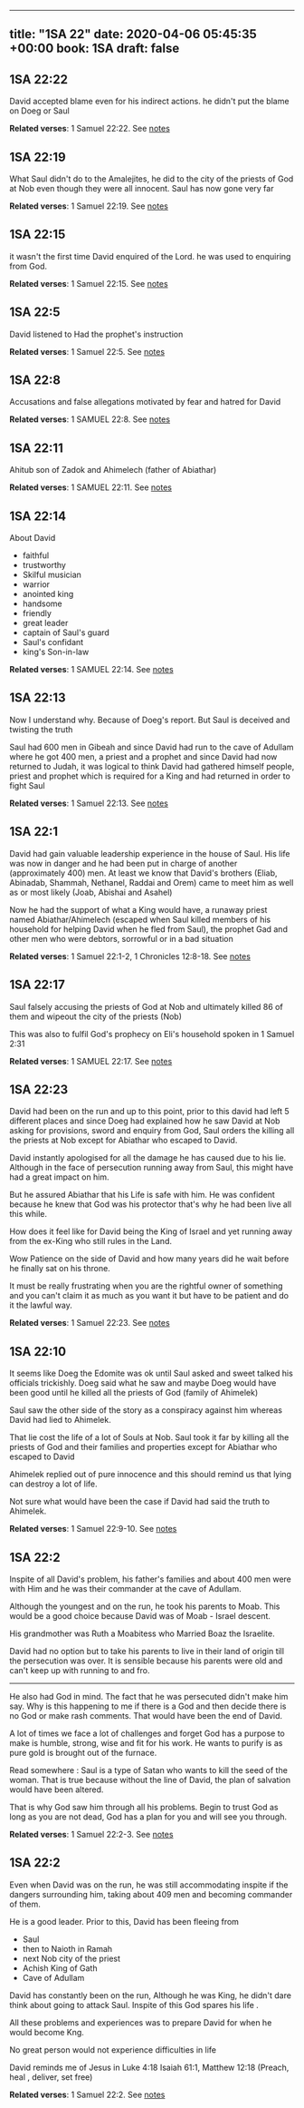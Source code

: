 
---
title: "1SA 22"
date: 2020-04-06 05:45:35 +00:00
book: 1SA
draft: false
---

## 1SA 22:22

David accepted blame even for his indirect actions.  he didn't put the blame on Doeg or Saul

**Related verses**: 1 Samuel 22:22. See [notes](https://my.bible.com/notes/3401546449099153836)


## 1SA 22:19

What Saul didn't do to the Amalejites, he did to the city of the priests of God at Nob even though they were all innocent. Saul has now gone very far

**Related verses**: 1 Samuel 22:19. See [notes](https://my.bible.com/notes/3401545884118016417)


## 1SA 22:15

it wasn't the first time David enquired of the Lord. he was used to enquiring from God.

**Related verses**: 1 Samuel 22:15. See [notes](https://my.bible.com/notes/3401544269344530821)


## 1SA 22:5

David listened to Had the prophet's instruction

**Related verses**: 1 Samuel 22:5. See [notes](https://my.bible.com/notes/3401540492449276268)


## 1SA 22:8

Accusations and false allegations motivated by fear and hatred for David

**Related verses**: 1 SAMUEL 22:8. See [notes](https://my.bible.com/notes/2635501977018818855)


## 1SA 22:11

Ahitub son of Zadok and Ahimelech (father of Abiathar)

**Related verses**: 1 SAMUEL 22:11. See [notes](https://my.bible.com/notes/2634829497119794171)


## 1SA 22:14

About David
- faithful
- trustworthy 
- Skilful musician 
- warrior 
- anointed king
- handsome 
- friendly
- great leader
- captain of Saul's guard
- Saul's confidant
- king's Son-in-law

**Related verses**: 1 SAMUEL 22:14. See [notes](https://my.bible.com/notes/2634822266567517163)


## 1SA 22:13

Now I understand why. Because of Doeg's report. But Saul is deceived and twisting the truth

Saul had 600 men in Gibeah and since David had run to the cave of Adullam where he got 400 men, a priest and a prophet and since David had now returned to Judah, it was logical to think David had gathered himself people, priest and prophet which is required for a King and had returned in order to fight Saul

**Related verses**: 1 Samuel 22:13. See [notes](https://my.bible.com/notes/2634818454305891296)


## 1SA 22:1

David had gain valuable leadership experience in the house of Saul. His life was now in danger and he had been put in charge of another (approximately 400) men. At least we know that David's brothers (Eliab, Abinadab, Shammah, Nethanel, Raddai and Orem) came to meet him as well as or most likely (Joab, Abishai and Asahel) 

Now he had the support of what a King would have, a runaway priest named Abiathar/Ahimelech (escaped when Saul killed members of his household for helping David when he fled from Saul), the prophet Gad and other men who were debtors, sorrowful or in a bad situation

**Related verses**: 1 Samuel 22:1-2, 1 Chronicles 12:8-18. See [notes](https://my.bible.com/notes/2634813251003343828)


## 1SA 22:17

Saul falsely accusing the priests of God at Nob and ultimately killed 86 of them and wipeout the city of the priests (Nob)

This was also to fulfil God's prophecy on Eli's household spoken in 1 Samuel 2:31

**Related verses**: 1 SAMUEL 22:17. See [notes](https://my.bible.com/notes/2634805069526852559)


## 1SA 22:23

David had been on the run and up to this point, prior to this david had left 5  different places and since Doeg had explained how he saw David at Nob asking for provisions, sword and enquiry from God, Saul orders the killing all the priests at Nob except for Abiathar who escaped to David.

David instantly apologised for all the damage he has caused due to his lie. Although in the face of persecution running away from Saul, this might have had a great impact on him.

But he assured Abiathar that his 
Life is safe with him. He was confident because he knew that God was his protector that's why he had been live all this while.

How does it feel like for David being the King of Israel and yet running away from the ex-King who still rules in the Land. 

Wow Patience on the side of David and how many years did he wait before he finally sat on his throne.

It must be really frustrating when you are the rightful owner of something and you can't claim it as much as you want it but have to be patient and do it the lawful way.

**Related verses**: 1 Samuel 22:23. See [notes](https://my.bible.com/notes/2279704867105399786)


## 1SA 22:10

It seems like Doeg the Edomite was ok until Saul asked and sweet talked his officials trickishly. Doeg said what he saw and maybe Doeg would have been good until he killed all the priests of God (family of Ahimelek)

Saul saw the other side of the story as a conspiracy against him whereas David had lied to Ahimelek.

That lie cost the life of a lot of Souls at Nob. Saul took it far by killing all the priests of God and their families and properties except for Abiathar who escaped to David

Ahimelek replied out of pure innocence and this should remind us that lying can destroy a lot of life.

Not sure what would have been the case if David had said the truth to Ahimelek.

**Related verses**: 1 Samuel 22:9-10. See [notes](https://my.bible.com/notes/2279690371037127614)


## 1SA 22:2

Inspite of all David's problem, his father's families and about 400 men were with Him and he was their commander at the cave of Adullam.

Although the youngest and on the run, he took his parents to Moab. This would be a good choice because David was of Moab - Israel descent.

His grandmother was Ruth a Moabitess who Married Boaz the Israelite.

David had no option but to take his parents to live in their land of origin till the persecution was over. It is sensible because his parents were old and can't keep up with running to and fro.

-------
He also had God in mind. The fact that he was persecuted didn't make him say. Why is this happening to me if there is a God and then decide there is no God or make rash comments. That would have been the end of David.

A lot of times we face a lot of challenges and forget God has a purpose to make is humble, strong, wise and fit for his work. He wants to purify is as pure gold is brought out of the furnace.

Read somewhere : Saul is a type of Satan who wants to kill the seed of the woman. That is true because without the line of David, the plan of salvation would have been altered. 

That is why God saw him through all his problems. Begin to trust God as long as you are not dead, God has a plan for you and will see you through.


**Related verses**: 1 Samuel 22:2-3. See [notes](https://my.bible.com/notes/2278977019826659678)


## 1SA 22:2

Even when David was on the run, he was still accommodating inspite if the dangers surrounding him, taking about 409 men and becoming commander of them. 

He is a good leader.
Prior to this, David has been fleeing from

- Saul 
- then to Naioth in Ramah
- next Nob city of the priest 
- Achish King of Gath
- Cave of Adullam

David has constantly been on the run, Although he was King, he didn't dare think about going to attack Saul. Inspite of this God spares his life .

All these problems and experiences was to prepare David for when he would become Kng.

No great person would not experience difficulties in life 

David reminds me of Jesus  in Luke 4:18 Isaiah 61:1,  Matthew 12:18 (Preach, heal , deliver, set free)

**Related verses**: 1 Samuel 22:2. See [notes](https://my.bible.com/notes/2278969837232054612)

